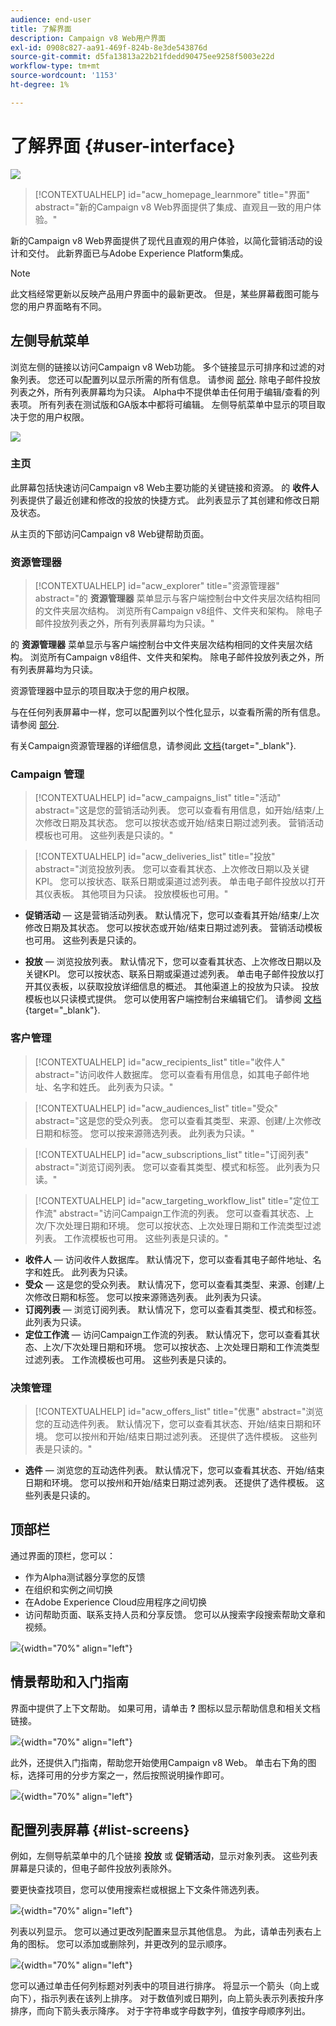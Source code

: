```yaml
---
audience: end-user
title: 了解界面
description: Campaign v8 Web用户界面
exl-id: 0908c827-aa91-469f-824b-8e3de543876d
source-git-commit: d5fa13813a22b21fdedd90475ee9258f5003e22d
workflow-type: tm+mt
source-wordcount: '1153'
ht-degree: 1%

---
```


# 了解界面 {#user-interface}

![](../assets/do-not-localize/badge.png)

>[!CONTEXTUALHELP]
>id="acw_homepage_learnmore"
>title="界面"
>abstract="新的Campaign v8 Web界面提供了集成、直观且一致的用户体验。"

新的Campaign v8 Web界面提供了现代且直观的用户体验，以简化营销活动的设计和交付。 此新界面已与Adobe Experience Platform集成。

<!--
Key concepts when browsing the user interface are common with Adobe Experience Platform. Refer to [Adobe Experience Platform documentation](https://experienceleague.adobe.com/docs/experience-platform/landing/platform-ui/ui-guide.html#adobe-experience-platform-ui-guide) for more details.
-->

>[!NOTE]
>
>此文档经常更新以反映产品用户界面中的最新更改。 但是，某些屏幕截图可能与您的用户界面略有不同。


<!--
* console + web interface (overview, why use each of them)
* web UI made up of read-only lists that can be configured, show how to add columns
-->

## 左侧导航菜单

浏览左侧的链接以访问Campaign v8 Web功能。 多个链接显示可排序和过滤的对象列表。 您还可以配置列以显示所需的所有信息。 请参阅 [部分](#list-screens). 除电子邮件投放列表之外，所有列表屏幕均为只读。 Alpha中不提供单击任何用于编辑/查看的列表项。 所有列表在测试版和GA版本中都将可编辑。 左侧导航菜单中显示的项目取决于您的用户权限。

![](assets/home.png)

### 主页

此屏幕包括快速访问Campaign v8 Web主要功能的关键链接和资源。 的 **收件人** 列表提供了最近创建和修改的投放的快捷方式。 此列表显示了其创建和修改日期及状态。

<!--
* Banner
* KPIs on email channel (cross-deliveries): open rate, delivery rate, etc
* Recent items
* Learning cards
-->

从主页的下部访问Campaign v8 Web键帮助页面。

<!--
show global KPIs, recent items + left menu to access features)
CONTROL PANEL not alpha
Global report not alpha
-->

### 资源管理器

>[!CONTEXTUALHELP]
>id="acw_explorer"
>title="资源管理器"
>abstract="的 **资源管理器** 菜单显示与客户端控制台中文件夹层次结构相同的文件夹层次结构。 浏览所有Campaign v8组件、文件夹和架构。 除电子邮件投放列表之外，所有列表屏幕均为只读。"

的 **资源管理器** 菜单显示与客户端控制台中文件夹层次结构相同的文件夹层次结构。 浏览所有Campaign v8组件、文件夹和架构。 除电子邮件投放列表之外，所有列表屏幕均为只读。

资源管理器中显示的项目取决于您的用户权限。

与在任何列表屏幕中一样，您可以配置列以个性化显示，以查看所需的所有信息。 请参阅 [部分](#list-screens).

有关Campaign资源管理器的详细信息，请参阅此 [文档](https://experienceleague.adobe.com/docs/campaign/campaign-v8/new/ac-ui/campaign-ui.html#ac-explorer-ui){target="_blank"}.
<!--
Explorer' menu in web UI to navigate through console content: console navtree second view in addition to the left menu lists with filters. The Explorer gives the real folder hierarchy from the console. Make sure you find your deliveries in sub-folders. All lists can be accessed in read-only. No Create/Edit. You can configure lists (colums). All schema fields, linked tables are available. 

If you need to view your lists of recipients (age, gender), transactions or live transactional messages. To view each/edit -> console.

Navtree view depends on permissions (same as console).
-->

### Campaign 管理

>[!CONTEXTUALHELP]
>id="acw_campaigns_list"
>title="活动"
>abstract="这是您的营销活动列表。 您可以查看有用信息，如开始/结束/上次修改日期及其状态。 您可以按状态或开始/结束日期过滤列表。 营销活动模板也可用。 这些列表是只读的。"

>[!CONTEXTUALHELP]
>id="acw_deliveries_list"
>title="投放"
>abstract="浏览投放列表。 您可以查看其状态、上次修改日期以及关键KPI。 您可以按状态、联系日期或渠道过滤列表。 单击电子邮件投放以打开其仪表板。 其他项目为只读。 投放模板也可用。"

* **促销活动**  — 这是营销活动列表。 默认情况下，您可以查看其开始/结束/上次修改日期及其状态。 您可以按状态或开始/结束日期过滤列表。 营销活动模板也可用。 这些列表是只读的。

* **投放**  — 浏览投放列表。 默认情况下，您可以查看其状态、上次修改日期以及关键KPI。 您可以按状态、联系日期或渠道过滤列表。 单击电子邮件投放以打开其仪表板，以获取投放详细信息的概述。 其他渠道上的投放为只读。 投放模板也以只读模式提供。 您可以使用客户端控制台来编辑它们。 请参阅 [文档](https://experienceleague.adobe.com/docs/campaign/campaign-v8/campaigns/send/create-templates.html){target="_blank"}.

### 客户管理

>[!CONTEXTUALHELP]
>id="acw_recipients_list"
>title="收件人"
>abstract="访问收件人数据库。 您可以查看有用信息，如其电子邮件地址、名字和姓氏。 此列表为只读。"

>[!CONTEXTUALHELP]
>id="acw_audiences_list"
>title="受众"
>abstract="这是您的受众列表。 您可以查看其类型、来源、创建/上次修改日期和标签。 您可以按来源筛选列表。 此列表为只读。"

>[!CONTEXTUALHELP]
>id="acw_subscriptions_list"
>title="订阅列表"
>abstract="浏览订阅列表。 您可以查看其类型、模式和标签。 此列表为只读。"

>[!CONTEXTUALHELP]
>id="acw_targeting_workflow_list"
>title="定位工作流"
>abstract="访问Campaign工作流的列表。 您可以查看其状态、上次/下次处理日期和环境。 您可以按状态、上次处理日期和工作流类型过滤列表。 工作流模板也可用。 这些列表是只读的。"

* **收件人**  — 访问收件人数据库。 默认情况下，您可以查看其电子邮件地址、名字和姓氏。 此列表为只读。
* **受众**  — 这是您的受众列表。 默认情况下，您可以查看其类型、来源、创建/上次修改日期和标签。 您可以按来源筛选列表。 此列表为只读。
* **订阅列表**  — 浏览订阅列表。 默认情况下，您可以查看其类型、模式和标签。 此列表为只读。
* **定位工作流**  — 访问Campaign工作流的列表。 默认情况下，您可以查看其状态、上次/下次处理日期和环境。 您可以按状态、上次处理日期和工作流类型过滤列表。 工作流模板也可用。 这些列表是只读的。

### 决策管理

>[!CONTEXTUALHELP]
>id="acw_offers_list"
>title="优惠"
>abstract="浏览您的互动选件列表。 默认情况下，您可以查看其状态、开始/结束日期和环境。 您可以按州和开始/结束日期过滤列表。 还提供了选件模板。 这些列表是只读的。"

* **选件**  — 浏览您的互动选件列表。 默认情况下，您可以查看其状态、开始/结束日期和环境。 您可以按州和开始/结束日期过滤列表。 还提供了选件模板。 这些列表是只读的。

## 顶部栏

通过界面的顶栏，您可以：

* 作为Alpha测试器分享您的反馈
* 在组织和实例之间切换
* 在Adobe Experience Cloud应用程序之间切换
* 访问帮助页面、联系支持人员和分享反馈。 您可以从搜索字段搜索帮助文章和视频。

![](assets/unified-shell.png){width="70%" align="left"}
<!--
Org / Sub-org switcher to switch between instances. Only one for Alpha. Later: intermerdiate screen with Control Panel (beta). if v8 + ACS with one card per ACS instance. Maybe quickly explain the menu for Alpha?
-->

## 情景帮助和入门指南

界面中提供了上下文帮助。 如果可用，请单击 **?** 图标以显示帮助信息和相关文档链接。

![](assets/context-help.png){width="70%" align="left"}

此外，还提供入门指南，帮助您开始使用Campaign v8 Web。 单击右下角的图标，选择可用的分步方案之一，然后按照说明操作即可。

![](assets/onboarding.png){width="70%" align="left"}

## 配置列表屏幕 {#list-screens}

例如，左侧导航菜单中的几个链接 **投放** 或 **促销活动**，显示对象列表。 这些列表屏幕是只读的，但电子邮件投放列表除外。

要更快查找项目，您可以使用搜索栏或根据上下文条件筛选列表。

![](assets/filter.png){width="70%" align="left"}

列表以列显示。 您可以通过更改列配置来显示其他信息。 为此，请单击列表右上角的图标。 您可以添加或删除列，并更改列的显示顺序。

![](assets/columns.png){width="70%" align="left"}

您可以通过单击任何列标题对列表中的项目进行排序。 将显示一个箭头（向上或向下），指示列表在该列上排序。 对于数值列或日期列，向上箭头表示列表按升序排序，而向下箭头表示降序。 对于字符串或字母数字列，值按字母顺序列出。

<!--
## Supported browsers {#browsers}

Adobe [!DNL Journey Optimizer] interface is designed to work optimally in the latest version of Google Chrome. You might have trouble using certain features on older versions or other browsers.
-->